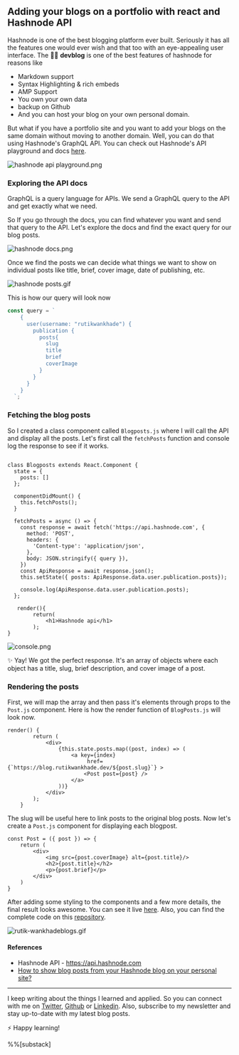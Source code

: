 ## Adding your blogs on a portfolio with react and Hashnode API

Hashnode is one of the best blogging platform ever built. Seriously it has all the features one would ever wish and that too with an eye-appealing user interface. The 👩‍💻 **devblog** is one of the best features of hashnode for reasons like

- Markdown support 
- Syntax Highlighting & rich embeds
- AMP Support
- You own your own data
- backup on Github
- And you can host your blog on your own personal domain. 


But what if you have a portfolio site and you want to add your blogs on the same domain without moving to another domain. Well, you can do that using Hashnode's GraphQL API. You can check out Hashnode's API playground and docs [here](https://api.hashnode.com/).




![hashnode api playground.png](https://cdn.hashnode.com/res/hashnode/image/upload/v1599838880139/b4vwPQdhj.png)

 
### Exploring the API docs

> 
GraphQL is a query language for APIs. We send a GraphQL query to the API and get exactly what we need.

So If you go through the docs, you can find whatever you want and send that query to the API. Let's explore the docs and find the exact query for our blog posts.



![hashnode docs.png](https://cdn.hashnode.com/res/hashnode/image/upload/v1601958413516/yFHcx2A1J.png)


Once we find the posts we can decide what things we want to show on individual posts like title, brief, cover image, date of publishing, etc.


![hashnode posts.gif](https://cdn.hashnode.com/res/hashnode/image/upload/v1601959774857/i6_TOGBBV.gif)

This is how our query will look now
```javascript
const query = `
    {
      user(username: "rutikwankhade") {
        publication {
          posts{
            slug
            title
            brief
            coverImage
          }
        }
      }
    }
  `;
```
### Fetching the blog posts 

So I created a class component called `Blogposts.js` where I will call the API and display all the posts. Let's first call the `fetchPosts` function and console log the response to see if it works.

```

class Blogposts extends React.Component {
  state = {
    posts: []
  };

  componentDidMount() {
    this.fetchPosts();
  }

  fetchPosts = async () => {
    const response = await fetch('https://api.hashnode.com', {
      method: 'POST',
      headers: {
        'Content-type': 'application/json',
      },
      body: JSON.stringify({ query }),
    })
    const ApiResponse = await response.json();
    this.setState({ posts: ApiResponse.data.user.publication.posts});

    console.log(ApiResponse.data.user.publication.posts); 
  };

   render(){
        return(
            <h1>Hashnode api</h1>
        );
}

```


![console.png](https://cdn.hashnode.com/res/hashnode/image/upload/v1601970344901/AutOLIkdu.png)

✨ Yay! We got the perfect response. It's an array of objects where each object has a title, slug, brief description, and cover image of a post. 


### Rendering the posts
First, we will map the array and then pass it's elements through props to the `Post.js` component. Here is how the render function of `BlogPosts.js` will look now.

```
render() {
        return (
            <div>
                {this.state.posts.map((post, index) => (
                    <a key={index} 
                         href={`https://blog.rutikwankhade.dev/${post.slug}`} >
                        <Post post={post} />
                    </a>
                ))}
            </div>
        );
    }
```
The slug will be useful here to link posts to the original blog posts. Now let's create a `Post.js` component for displaying each blogpost.

```
const Post = ({ post }) => {
    return (
        <div>
            <img src={post.coverImage} alt={post.title}/>
            <h2>{post.title}</h2>
            <p>{post.brief}</p>
        </div>
    )
}
```
After adding some styling to the components and a few more details, 
the final result looks awesome. You can see it live [here](https://api-hashnode.vercel.app). Also, you can find the complete code on this [repository](https://github.com/rutikwankhade/API-hashnode).

![rutik-wankhadeblogs.gif](https://cdn.hashnode.com/res/hashnode/image/upload/v1602038630671/5-ChC-PiM.gif)

#### References
- Hashnode API - https://api.hashnode.com
-  [How to show blog posts from your Hashnode blog on your personal site?](https://sandeep.dev/how-to-show-blog-posts-from-your-hashnode-blog-on-your-personal-site) 
____________________________________________________
I keep writing about the things I learned and applied. So you can connect with me on [Twitter](https://twitter.com/WankhadeRutik), [Github](https://github.com/rutikwankhade)  or [Linkedin](https://www.linkedin.com/in/rutik-wankhade). Also, subscribe to my newsletter and stay up-to-date with my latest blog posts.

⚡ Happy learning!

%%[substack]

